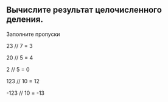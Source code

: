 ## Вычислите результат целочисленного деления.

Заполните пропуски

23 // 7 = 
3

20 // 5 = 
4

2 // 5 = 
0

123 // 10 = 
12

-123 // 10 = 
-13
